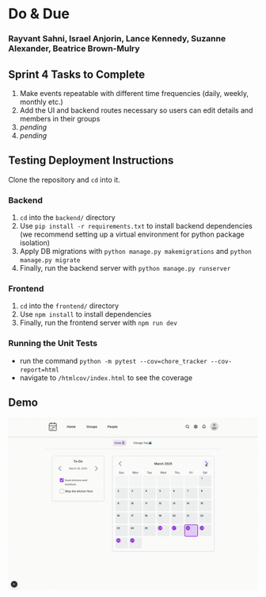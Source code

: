 # Do & Due

### Rayvant Sahni, Israel Anjorin, Lance Kennedy, Suzanne Alexander, Beatrice Brown-Mulry

## Sprint 4 Tasks to Complete

1. Make events repeatable with different time frequencies (daily, weekly, monthly etc.)
2. Add the UI and backend routes necessary so users can edit details and members in their groups
3. _pending_
4. _pending_

## Testing Deployment Instructions

Clone the repository and `cd` into it.

### Backend

1. `cd` into the `backend/` directory
2. Use `pip install -r requirements.txt` to install backend dependencies (we recommend setting up a virtual environment for python package isolation)
3. Apply DB migrations with `python manage.py makemigrations` and `python manage.py migrate`
4. Finally, run the backend server with `python manage.py runserver`

### Frontend

1. `cd` into the `frontend/` directory
2. Use `npm install` to install dependencies
3. Finally, run the frontend server with `npm run dev`

### Running the Unit Tests
- run the command `python -m pytest --cov=chore_tracker --cov-report=html`
- navigate to  `/htmlcov/index.html` to see the coverage

## Demo

![demo](./demo.gif)
